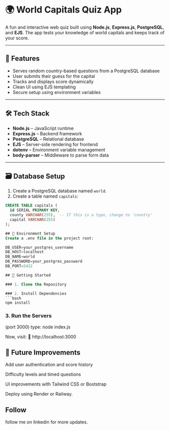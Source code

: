 # 🌍 World Capitals Quiz App

A fun and interactive web quiz built using **Node.js**, **Express.js**, **PostgreSQL**, and **EJS**. The app tests your knowledge of world capitals and keeps track of your score.

---

## 🚀 Features

- Serves random country-based questions from a PostgreSQL database
- User submits their guess for the capital
- Tracks and displays score dynamically
- Clean UI using EJS templating
- Secure setup using environment variables

---

## 🛠️ Tech Stack

- **Node.js** – JavaScript runtime
- **Express.js** – Backend framework
- **PostgreSQL** – Relational database
- **EJS** – Server-side rendering for frontend
- **dotenv** – Environment variable management
- **body-parser** – Middleware to parse form data


---

## 🗃️ Database Setup

1. Create a PostgreSQL database named `world`.
2. Create a table named `capitals`:

```sql
CREATE TABLE capitals (
  id SERIAL PRIMARY KEY,
  county VARCHAR(255),  -- If this is a typo, change to 'country'
  capital VARCHAR(255)
);

## 🔐 Environment Setup
Create a .env file in the project root:

DB_USER=your_postgres_username
DB_HOST=localhost
DB_NAME=world
DB_PASSWORD=your_postgres_password
DB_PORT=5432

## 🚀 Getting Started

### 1. Clone the Repository

### 2. Install Dependencies
```bash
npm install
```
### 3. Run the Servers
(port 3000)
type: node index.js

Now, visit:
🔗 http://localhost:3000

## 🌟 Future Improvements
Add user authentication and score history

Difficulty levels and timed questions

UI improvements with Tailwind CSS or Bootstrap

Deploy using Render or Railway.

## Follow

follow me on linkedin for more updates.